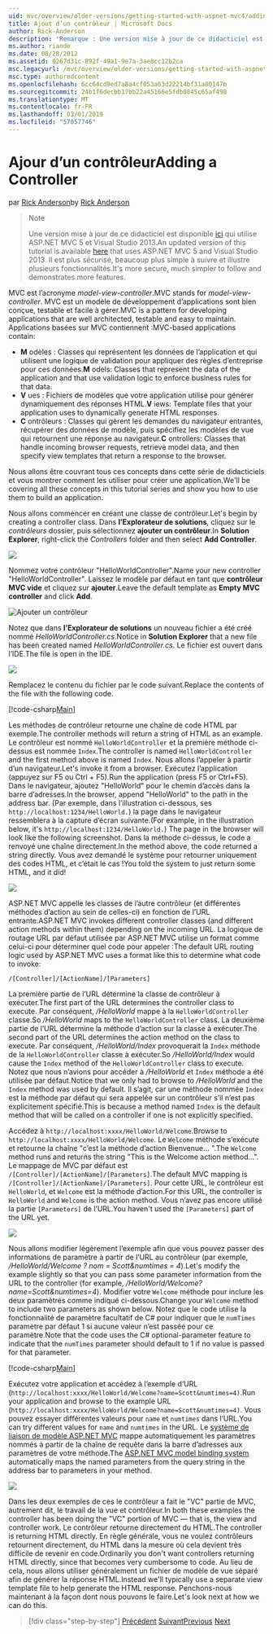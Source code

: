 ```yaml
---
uid: mvc/overview/older-versions/getting-started-with-aspnet-mvc4/adding-a-controller
title: Ajout d’un contrôleur | Microsoft Docs
author: Rick-Anderson
description: 'Remarque : Une version mise à jour de ce didacticiel est disponible ici qui utilise ASP.NET MVC 5 et Visual Studio 2013. Il est plus sécurisé, beaucoup plus simple à suivre et de démonstration...'
ms.author: riande
ms.date: 08/28/2012
ms.assetid: 0267d31c-892f-49a1-9e7a-3ae8cc12b2ca
msc.legacyurl: /mvc/overview/older-versions/getting-started-with-aspnet-mvc4/adding-a-controller
msc.type: authoredcontent
ms.openlocfilehash: 6cc64cd9ed7a8a4cf053a63d22214bf31a80147b
ms.sourcegitcommit: 24b1f6decbb17bb22a45166e5fdb0845c65af498
ms.translationtype: MT
ms.contentlocale: fr-FR
ms.lasthandoff: 03/01/2019
ms.locfileid: "57057746"
---
```

<a name="adding-a-controller"></a><span data-ttu-id="02376-104">Ajour d’un contrôleur</span><span class="sxs-lookup"><span data-stu-id="02376-104">Adding a Controller</span></span>
====================
<span data-ttu-id="02376-105">par [Rick Anderson]((https://twitter.com/RickAndMSFT))</span><span class="sxs-lookup"><span data-stu-id="02376-105">by [Rick Anderson]((https://twitter.com/RickAndMSFT))</span></span>

> > [!NOTE]
> > <span data-ttu-id="02376-106">Une version mise à jour de ce didacticiel est disponible [ici](../../getting-started/introduction/getting-started.md) qui utilise ASP.NET MVC 5 et Visual Studio 2013.</span><span class="sxs-lookup"><span data-stu-id="02376-106">An updated version of this tutorial is available [here](../../getting-started/introduction/getting-started.md) that uses ASP.NET MVC 5 and Visual Studio 2013.</span></span> <span data-ttu-id="02376-107">Il est plus sécurisé, beaucoup plus simple à suivre et illustre plusieurs fonctionnalités.</span><span class="sxs-lookup"><span data-stu-id="02376-107">It's more secure, much simpler to follow and demonstrates more features.</span></span>


<span data-ttu-id="02376-108">MVC est l’acronyme *model-view-controller*.</span><span class="sxs-lookup"><span data-stu-id="02376-108">MVC stands for *model-view-controller*.</span></span> <span data-ttu-id="02376-109">MVC est un modèle de développement d’applications sont bien conçue, testable et facile à gérer.</span><span class="sxs-lookup"><span data-stu-id="02376-109">MVC is a pattern for developing applications that are well architected, testable and easy to maintain.</span></span> <span data-ttu-id="02376-110">Applications basées sur MVC contiennent :</span><span class="sxs-lookup"><span data-stu-id="02376-110">MVC-based applications contain:</span></span>

- <span data-ttu-id="02376-111">**M** odèles : Classes qui représentent les données de l’application et qui utilisent une logique de validation pour appliquer des règles d’entreprise pour ces données.</span><span class="sxs-lookup"><span data-stu-id="02376-111">**M** odels: Classes that represent the data of the application and that use validation logic to enforce business rules for that data.</span></span>
- <span data-ttu-id="02376-112">**V** ues : Fichiers de modèles que votre application utilise pour générer dynamiquement des réponses HTML.</span><span class="sxs-lookup"><span data-stu-id="02376-112">**V** iews: Template files that your application uses to dynamically generate HTML responses.</span></span>
- <span data-ttu-id="02376-113">**C** ontrôleurs : Classes qui gèrent les demandes du navigateur entrantes, récupérer des données de modèle, puis spécifiez les modèles de vue qui retournent une réponse au navigateur.</span><span class="sxs-lookup"><span data-stu-id="02376-113">**C** ontrollers: Classes that handle incoming browser requests, retrieve model data, and then specify view templates that return a response to the browser.</span></span>

<span data-ttu-id="02376-114">Nous allons être couvrant tous ces concepts dans cette série de didacticiels et vous montrer comment les utiliser pour créer une application.</span><span class="sxs-lookup"><span data-stu-id="02376-114">We'll be covering all these concepts in this tutorial series and show you how to use them to build an application.</span></span>

<span data-ttu-id="02376-115">Nous allons commencer en créant une classe de contrôleur.</span><span class="sxs-lookup"><span data-stu-id="02376-115">Let's begin by creating a controller class.</span></span> <span data-ttu-id="02376-116">Dans **l’Explorateur de solutions**, cliquez sur le *contrôleurs* dossier, puis sélectionnez **ajouter un contrôleur**.</span><span class="sxs-lookup"><span data-stu-id="02376-116">In **Solution Explorer**, right-click the *Controllers* folder and then select **Add Controller**.</span></span>

![](adding-a-controller/_static/image1.png)

<span data-ttu-id="02376-117">Nommez votre contrôleur &quot;HelloWorldController&quot;.</span><span class="sxs-lookup"><span data-stu-id="02376-117">Name your new controller &quot;HelloWorldController&quot;.</span></span> <span data-ttu-id="02376-118">Laissez le modèle par défaut en tant que **contrôleur MVC vide** et cliquez sur **ajouter**.</span><span class="sxs-lookup"><span data-stu-id="02376-118">Leave the default template as **Empty MVC controller** and click **Add**.</span></span>

![Ajouter un contrôleur](adding-a-controller/_static/image2.png)

<span data-ttu-id="02376-120">Notez que dans **l’Explorateur de solutions** un nouveau fichier a été créé nommé *HelloWorldController.cs*.</span><span class="sxs-lookup"><span data-stu-id="02376-120">Notice in **Solution Explorer** that a new file has been created named *HelloWorldController.cs*.</span></span> <span data-ttu-id="02376-121">Le fichier est ouvert dans l’IDE.</span><span class="sxs-lookup"><span data-stu-id="02376-121">The file is open in the IDE.</span></span>

![](adding-a-controller/_static/image3.png)

<span data-ttu-id="02376-122">Remplacez le contenu du fichier par le code suivant.</span><span class="sxs-lookup"><span data-stu-id="02376-122">Replace the contents of the file with the following code.</span></span>

[!code-csharp[Main](adding-a-controller/samples/sample1.cs)]

<span data-ttu-id="02376-123">Les méthodes de contrôleur retourne une chaîne de code HTML par exemple.</span><span class="sxs-lookup"><span data-stu-id="02376-123">The controller methods will return a string of HTML as an example.</span></span> <span data-ttu-id="02376-124">Le contrôleur est nommé `HelloWorldController` et la première méthode ci-dessus est nommée `Index`.</span><span class="sxs-lookup"><span data-stu-id="02376-124">The controller is named `HelloWorldController` and the first method above is named `Index`.</span></span> <span data-ttu-id="02376-125">Nous allons l’appeler à partir d’un navigateur.</span><span class="sxs-lookup"><span data-stu-id="02376-125">Let's invoke it from a browser.</span></span> <span data-ttu-id="02376-126">Exécutez l’application (appuyez sur F5 ou Ctrl + F5).</span><span class="sxs-lookup"><span data-stu-id="02376-126">Run the application (press F5 or Ctrl+F5).</span></span> <span data-ttu-id="02376-127">Dans le navigateur, ajoutez &quot;HelloWorld&quot; pour le chemin d’accès dans la barre d’adresses.</span><span class="sxs-lookup"><span data-stu-id="02376-127">In the browser, append &quot;HelloWorld&quot; to the path in the address bar.</span></span> <span data-ttu-id="02376-128">(Par exemple, dans l’illustration ci-dessous, ses `http://localhost:1234/HelloWorld.`) la page dans le navigateur ressemblera à la capture d’écran suivante.</span><span class="sxs-lookup"><span data-stu-id="02376-128">(For example, in the illustration below, it's `http://localhost:1234/HelloWorld.`) The page in the browser will look like the following screenshot.</span></span> <span data-ttu-id="02376-129">Dans la méthode ci-dessus, le code a renvoyé une chaîne directement.</span><span class="sxs-lookup"><span data-stu-id="02376-129">In the method above, the code returned a string directly.</span></span> <span data-ttu-id="02376-130">Vous avez demandé le système pour retourner uniquement des codes HTML, et c’était le cas !</span><span class="sxs-lookup"><span data-stu-id="02376-130">You told the system to just return some HTML, and it did!</span></span>

![](adding-a-controller/_static/image4.png)

<span data-ttu-id="02376-131">ASP.NET MVC appelle les classes de l’autre contrôleur (et différentes méthodes d’action au sein de celles-ci) en fonction de l’URL entrante.</span><span class="sxs-lookup"><span data-stu-id="02376-131">ASP.NET MVC invokes different controller classes (and different action methods within them) depending on the incoming URL.</span></span> <span data-ttu-id="02376-132">La logique de routage URL par défaut utilisée par ASP.NET MVC utilise un format comme celui-ci pour déterminer quel code pour appeler :</span><span class="sxs-lookup"><span data-stu-id="02376-132">The default URL routing logic used by ASP.NET MVC uses a format like this to determine what code to invoke:</span></span>

`/[Controller]/[ActionName]/[Parameters]`

<span data-ttu-id="02376-133">La première partie de l’URL détermine la classe de contrôleur à exécuter.</span><span class="sxs-lookup"><span data-stu-id="02376-133">The first part of the URL determines the controller class to execute.</span></span> <span data-ttu-id="02376-134">Par conséquent, */HelloWorld* mappe à la `HelloWorldController` classe.</span><span class="sxs-lookup"><span data-stu-id="02376-134">So */HelloWorld* maps to the `HelloWorldController` class.</span></span> <span data-ttu-id="02376-135">La deuxième partie de l’URL détermine la méthode d’action sur la classe à exécuter.</span><span class="sxs-lookup"><span data-stu-id="02376-135">The second part of the URL determines the action method on the class to execute.</span></span> <span data-ttu-id="02376-136">Par conséquent, */HelloWorld/Index* provoquerait la `Index` méthode de la `HelloWorldController` classe à exécuter.</span><span class="sxs-lookup"><span data-stu-id="02376-136">So */HelloWorld/Index* would cause the `Index` method of the `HelloWorldController` class to execute.</span></span> <span data-ttu-id="02376-137">Notez que nous n’avions pour accéder à */HelloWorld* et `Index` méthode a été utilisée par défaut.</span><span class="sxs-lookup"><span data-stu-id="02376-137">Notice that we only had to browse to */HelloWorld* and the `Index` method was used by default.</span></span> <span data-ttu-id="02376-138">Il s’agit, car une méthode nommée `Index` est la méthode par défaut qui sera appelée sur un contrôleur s’il n’est pas explicitement spécifié.</span><span class="sxs-lookup"><span data-stu-id="02376-138">This is because a method named `Index` is the default method that will be called on a controller if one is not explicitly specified.</span></span>

<span data-ttu-id="02376-139">Accédez à `http://localhost:xxxx/HelloWorld/Welcome`.</span><span class="sxs-lookup"><span data-stu-id="02376-139">Browse to `http://localhost:xxxx/HelloWorld/Welcome`.</span></span> <span data-ttu-id="02376-140">Le `Welcome` méthode s’exécute et retourne la chaîne &quot;c’est la méthode d’action Bienvenue... &quot;.</span><span class="sxs-lookup"><span data-stu-id="02376-140">The `Welcome` method runs and returns the string &quot;This is the Welcome action method...&quot;.</span></span> <span data-ttu-id="02376-141">Le mappage de MVC par défaut est `/[Controller]/[ActionName]/[Parameters]`.</span><span class="sxs-lookup"><span data-stu-id="02376-141">The default MVC mapping is `/[Controller]/[ActionName]/[Parameters]`.</span></span> <span data-ttu-id="02376-142">Pour cette URL, le contrôleur est `HelloWorld`, et `Welcome` est la méthode d’action.</span><span class="sxs-lookup"><span data-stu-id="02376-142">For this URL, the controller is `HelloWorld` and `Welcome` is the action method.</span></span> <span data-ttu-id="02376-143">Vous n’avez pas encore utilisé la partie `[Parameters]` de l’URL.</span><span class="sxs-lookup"><span data-stu-id="02376-143">You haven't used the `[Parameters]` part of the URL yet.</span></span>

![](adding-a-controller/_static/image5.png)

<span data-ttu-id="02376-144">Nous allons modifier légèrement l’exemple afin que vous pouvez passer des informations de paramètre à partir de l’URL au contrôleur (par exemple, */HelloWorld/Welcome ? nom = Scott&amp;numtimes = 4*).</span><span class="sxs-lookup"><span data-stu-id="02376-144">Let's modify the example slightly so that you can pass some parameter information from the URL to the controller (for example, */HelloWorld/Welcome?name=Scott&amp;numtimes=4*).</span></span> <span data-ttu-id="02376-145">Modifier votre `Welcome` méthode pour inclure les deux paramètres comme indiqué ci-dessous.</span><span class="sxs-lookup"><span data-stu-id="02376-145">Change your `Welcome` method to include two parameters as shown below.</span></span> <span data-ttu-id="02376-146">Notez que le code utilise la fonctionnalité de paramètre facultatif de C# pour indiquer que le `numTimes` paramètre par défaut 1 si aucune valeur n’est passée pour ce paramètre.</span><span class="sxs-lookup"><span data-stu-id="02376-146">Note that the code uses the C# optional-parameter feature to indicate that the `numTimes` parameter should default to 1 if no value is passed for that parameter.</span></span>

[!code-csharp[Main](adding-a-controller/samples/sample2.cs)]

<span data-ttu-id="02376-147">Exécutez votre application et accédez à l’exemple d’URL (`http://localhost:xxxx/HelloWorld/Welcome?name=Scott&numtimes=4)`.</span><span class="sxs-lookup"><span data-stu-id="02376-147">Run your application and browse to the example URL (`http://localhost:xxxx/HelloWorld/Welcome?name=Scott&numtimes=4)`.</span></span> <span data-ttu-id="02376-148">Vous pouvez essayer différentes valeurs pour `name` et `numtimes` dans l’URL.</span><span class="sxs-lookup"><span data-stu-id="02376-148">You can try different values for `name` and `numtimes` in the URL.</span></span> <span data-ttu-id="02376-149">Le [système de liaison de modèle ASP.NET MVC](http://odetocode.com/Blogs/scott/archive/2009/04/27/6-tips-for-asp-net-mvc-model-binding.aspx) mappe automatiquement les paramètres nommés à partir de la chaîne de requête dans la barre d’adresses aux paramètres de votre méthode.</span><span class="sxs-lookup"><span data-stu-id="02376-149">The [ASP.NET MVC model binding system](http://odetocode.com/Blogs/scott/archive/2009/04/27/6-tips-for-asp-net-mvc-model-binding.aspx) automatically maps the named parameters from the query string in the address bar to parameters in your method.</span></span>

![](adding-a-controller/_static/image6.png)

<span data-ttu-id="02376-150">Dans les deux exemples de ces le contrôleur a fait le &quot;VC&quot; partie de MVC, autrement dit, le travail de la vue et contrôleur.</span><span class="sxs-lookup"><span data-stu-id="02376-150">In both these examples the controller has been doing the &quot;VC&quot; portion of MVC — that is, the view and controller work.</span></span> <span data-ttu-id="02376-151">Le contrôleur retourne directement du HTML.</span><span class="sxs-lookup"><span data-stu-id="02376-151">The controller is returning HTML directly.</span></span> <span data-ttu-id="02376-152">En règle générale, vous ne voulez contrôleurs retournent directement, du HTML dans la mesure où cela devient très difficile de revenir en code.</span><span class="sxs-lookup"><span data-stu-id="02376-152">Ordinarily you don't want controllers returning HTML directly, since that becomes very cumbersome to code.</span></span> <span data-ttu-id="02376-153">Au lieu de cela, nous allons utiliser généralement un fichier de modèle de vue séparé afin de générer la réponse HTML.</span><span class="sxs-lookup"><span data-stu-id="02376-153">Instead we'll typically use a separate view template file to help generate the HTML response.</span></span> <span data-ttu-id="02376-154">Penchons-nous maintenant à la façon dont nous pouvons le faire.</span><span class="sxs-lookup"><span data-stu-id="02376-154">Let's look next at how we can do this.</span></span>

> [!div class="step-by-step"]
> <span data-ttu-id="02376-155">[Précédent](intro-to-aspnet-mvc-4.md)
> [Suivant](adding-a-view.md)</span><span class="sxs-lookup"><span data-stu-id="02376-155">[Previous](intro-to-aspnet-mvc-4.md)
[Next](adding-a-view.md)</span></span>
